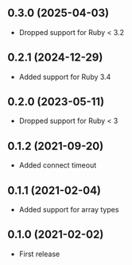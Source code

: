 ## 0.3.0 (2025-04-03)

- Dropped support for Ruby < 3.2

## 0.2.1 (2024-12-29)

- Added support for Ruby 3.4

## 0.2.0 (2023-05-11)

- Dropped support for Ruby < 3

## 0.1.2 (2021-09-20)

- Added connect timeout

## 0.1.1 (2021-02-04)

- Added support for array types

## 0.1.0 (2021-02-02)

- First release
